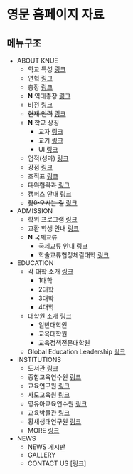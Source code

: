 # 영문 홈페이지 자료

## 메뉴구조

- ABOUT KNUE
  - 학교 특성 [링크](https://en.knue.ac.kr/icons/app/cms/?html=/home/int_e_1_1.html&shell=/index.shell:599)
  - 연혁 [링크](https://en.knue.ac.kr/icons/app/cms/?html=/home/int1_2_1.html&shell=/index.shell:584)
  - 총장 [링크](https://en.knue.ac.kr/icons/app/cms/?html=/home/int1_1_1.html&shell=/index.shell:583)
  - **N** 역대총장 [링크](https://knue.ac.kr/icons/app/cms/?html=/home/int1_1_3.html&shell=/index.shell:338)
  - 비전 [링크](https://en.knue.ac.kr/icons/app/cms/?html=/home/int_e_1_5.html&shell=/index.shell:606)
  - ~~현재 인력~~ [링크](https://en.knue.ac.kr/icons/app/cms/?html=/home/int_e_1_5.html&shell=/index.shell:606)
  - **N** 학교 상징
    - 교자 [링크](https://knue.ac.kr/icons/app/cms/?html=/home/int1_3_1.html&shell=/index.shell:332)
    - 교기 [링크](https://knue.ac.kr/icons/app/cms/?html=/home/int1_3_2.html&shell=/index.shell:331)
    - UI [링크](https://knue.ac.kr/icons/app/cms/?html=/home/int1_3_4.html&shell=/index.shell:329)
  - 업적(성과) [링크](https://en.knue.ac.kr/icons/app/cms/?html=/home/int_e_1_6.html&shell=/index.shell:603)
  - 강점 [링크](https://en.knue.ac.kr/icons/app/cms/?html=/home/int_e_1_7.html&shell=/index.shell:586)
  - 조직표 [링크](https://knue.ac.kr/icons/app/cms/?html=/home/int1_5_1.html&shell=/index.shell:325)
  - ~~대외협력과~~ [링크](https://en.knue.ac.kr/icons/app/cms/?html=/home/int_e_1_8.html&shell=/index.shell:600)
  - 캠퍼스 안내 [링크](https://knue.ac.kr/icons/app/cms/?html=/home/int1_6_1.html&shell=/index.shell:321)
  - ~~찾아오시는 길~~ [링크](https://en.knue.ac.kr/icons/app/cms/?html=/home/int_e_1_9.html&shell=/index.shell:601)
- ADMISSION
  - 학위 프로그램 [링크](https://en.knue.ac.kr/icons/app/cms/?html=/home/int_e_2_1.html&shell=/index.shell:604)
  - 교환 학생 안내 [링크](https://en.knue.ac.kr/icons/app/cms/?html=/home/int_e_2_2.html&shell=/index.shell:605)
  - **N** 국제교류
    - 국제교류 안내 [링크](https://knue.ac.kr/icons/app/cms/?html=/home/int4_4_2.html&shell=/index.shell:399)
    - 학술교류협정체결대학 [링크](https://knue.ac.kr/icons/app/cms/?html=/home/int4_4_3.html&shell=/index.shell:397)
- EDUCATION
  - 각 대학 소개 [링크](https://en.knue.ac.kr/icons/app/cms/?html=/home/int_e_3_1.html&shell=/index.shell:588)
    - 1대학
    - 2대학
    - 3대학
    - 4대학
  - 대학원 소개 [링크](https://en.knue.ac.kr/icons/app/cms/?html=/home/int_e_3_2.html&shell=/index.shell:589)
    - 일반대학원
    - 교육대학원
    - 교육정책전문대학원
  - Global Education Leadership [링크](https://grad.knue.ac.kr/noti-3.brd?shell=/index.shell:178)
- INSTITUTIONS
  - 도서관 [링크](https://en.knue.ac.kr/icons/app/cms/?html=/home/int_e_4_1.html&shell=/index.shell:591)
  - 종합교육연수원 [링크](https://en.knue.ac.kr/icons/app/cms/?html=/home/int_e_4_2.html&shell=/index.shell:598)
  - 교육연구원 [링크](https://en.knue.ac.kr/icons/app/cms/?html=/home/int_e_4_3.html&shell=/index.shell:597)
  - 사도교육원 [링크](https://en.knue.ac.kr/icons/app/cms/?html=/home/int_e_4_4.html&shell=/index.shell:596)
  - 영유아교육연수원 [링크](https://en.knue.ac.kr/icons/app/cms/?html=/home/int_e_4_5.html&shell=/index.shell:595)
  - 교육박물관 [링크](https://en.knue.ac.kr/icons/app/cms/?html=/home/int_e_4_6.html&shell=/index.shell:594)
  - 황새생태연구원 [링크](https://en.knue.ac.kr/icons/app/cms/?html=/home/int_e_4_7.html&shell=/index.shell:593)
  - MORE [링크](https://en.knue.ac.kr/icons/app/cms/?html=/home/int_e_4_8.html&shell=/index.shell:592)
- NEWS
  - NEWS 게시판
  - GALLERY
  - CONTACT US [링크]
